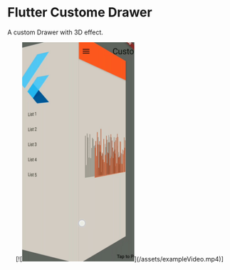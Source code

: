 # Flutter Custome Drawer

A custom Drawer with 3D effect.

<p align="center">
  [![<img src="/assets/p1.jpg" width="50%">](/assets/exampleVideo.mp4)]
</p>
